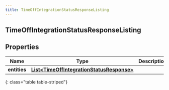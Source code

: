 ```yaml
---
title: TimeOffIntegrationStatusResponseListing
---
```

## TimeOffIntegrationStatusResponseListing


## Properties

| Name | Type | Description | Notes |
| ------------ | ------------- | ------------- | ------------- |
| **entities** | <!----><!---->[**List&lt;TimeOffIntegrationStatusResponse&gt;**](TimeOffIntegrationStatusResponse.html)<!----> |  |  [optional] |
{: class="table table-striped"}



